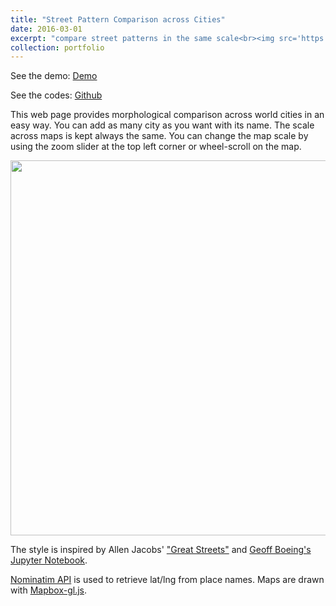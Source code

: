 ```yaml
---
title: "Street Pattern Comparison across Cities"
date: 2016-03-01
excerpt: "compare street patterns in the same scale<br><img src='https://cloud.githubusercontent.com/assets/3218468/26832154/9046b42c-4a9c-11e7-8bfb-e5327a04e760.png' width='500'>"
collection: portfolio
---
```


See the demo:
[Demo](https://yonghah.github.io/morphology-sbs/)

See the codes:
[Github](https://github.com/yonghah/morphology-sbs)

This web page provides morphological comparison across world cities in an easy way. You can add as many city as you want with its name. The scale across maps is kept always the same. You can change the map scale by using the zoom slider at the top left corner or wheel-scroll on the map.

<div>
	<img width='600' height='600'  src="https://cloud.githubusercontent.com/assets/3218468/26832154/9046b42c-4a9c-11e7-8bfb-e5327a04e760.png"/>
</div>

The style is inspired by Allen Jacobs' ["Great Streets"](https://www.amazon.com/Great-Streets-Press-Allan-Jacobs/dp/0262600234) and [Geoff Boeing's Jupyter Notebook](http://geoffboeing.com/2017/01/). 

[Nominatim API](http://wiki.openstreetmap.org/wiki/Nominatim) is used to retrieve lat/lng from place names. Maps are drawn with [Mapbox-gl.js](https://www.mapbox.com/mapbox-gl-js/api/). 

